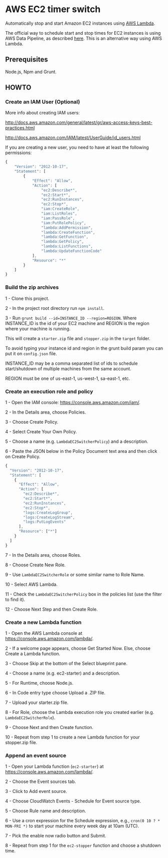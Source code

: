 # AWS EC2 timer switch
Automatically stop and start Amazon EC2 instances using [AWS Lambda](https://aws.amazon.com/lambda/).

The official way to schedule start and stop times for EC2 instances is using AWS Data Pipeline, as described [here](https://aws.amazon.com/premiumsupport/knowledge-center/stop-start-ec2-instances/).
This is an alternative way using AWS Lambda.

## Prerequisites

Node.js, Npm and Grunt.

## HOWTO

### Create an IAM User (Optional)

  More info about creating IAM users:

  http://docs.aws.amazon.com/general/latest/gr/aws-access-keys-best-practices.html
  
  http://docs.aws.amazon.com/IAM/latest/UserGuide/id_users.html
  
  If you are creating a new user, you need to have at least the following permissions:
  
  ```javascript
  {
      "Version": "2012-10-17",
      "Statement": [
          {
              "Effect": "Allow",
              "Action": [
                  "ec2:Describe*",
                  "ec2:Start*",
                  "ec2:RunInstances",
                  "ec2:Stop*",
                  "iam:CreateRole",
                  "iam:ListRoles",
                  "iam:PassRole",
                  "iam:PutRolePolicy",
                  "lambda:AddPermission",
                  "lambda:CreateFunction",
                  "lambda:GetFunction",
                  "lambda:GetPolicy",
                  "lambda:ListFunctions",
                  "lambda:UpdateFunctionCode"
              ],
              "Resource": "*"
          }
      ]
  }
  ```

### Build the zip archives

  1 - Clone this project.

  2 - In the project root directory run `npm install`.

  3 - Run `grunt build --id=INSTANCE_ID --region=REGION`. Where INSTANCE_ID is the id of your EC2 machine and REGION is the region where your machine is running.
  
  This will create a `starter.zip` file and `stopper.zip` in the `target` folder.

  To avoid typing your instance id and region in the grunt build param you can put it on `config.json` file.
  
  INSTANCE_ID may be a comma separated list of ids to schedule start/shutdown of multiple machines from the same account.

  REGION must be one of us-east-1, us-west-1, sa-east-1, etc.
  
### Create an execution role and policy

  1 - Open the IAM console: https://console.aws.amazon.com/iam/.
  
  2 - In the Details area, choose Policies.
  
  3 - Choose Create Policy.
  
  4 - Select Create Your Own Policy.
  
  5 - Choose a name (e.g. `LambdaEC2SwitcherPolicy`) and a description.
  
  6 - Paste the JSON below in the Policy Document text area and then click on Create Policy.
  
  ```javascript
  {
    "Version": "2012-10-17",
    "Statement": [
      {
        "Effect": "Allow",
        "Action": [
          "ec2:Describe*",
          "ec2:Start*",
          "ec2:RunInstances",
          "ec2:Stop*",
          "logs:CreateLogGroup",
          "logs:CreateLogStream",
          "logs:PutLogEvents"
        ],
        "Resource": ["*"]
      }
    ]
  }
  ```
  
  7 - In the Details area, choose Roles.
  
  8 - Choose Create New Role.
  
  9 - Use `LambdaEC2SwitcherRole` or some similar name to Role Name.
  
  10 - Select AWS Lambda.
  
  11 - Check the `LambdaEC2SwitcherPolicy` box in the policies list (use the filter to find it).
  
  12 - Choose Next Step and then Create Role.

### Create a new Lambda function

  1 - Open the AWS Lambda console at https://console.aws.amazon.com/lambda/.
  
  2 - If a welcome page appears, choose Get Started Now. Else, choose Create a Lambda function.
  
  3 - Choose Skip at the bottom of the Select blueprint pane.
  
  4 - Choose a name (e.g. ec2-starter) and a description.
  
  5 - For Runtime, choose Node.js.
  
  6 - In Code entry type choose Upload a .ZIP file.
  
  7 - Upload your starter.zip file.
  
  8 - For Role, choose the Lambda execution role you created earlier (e.g. `LambdaEC2SwitcherRole`).
  
  9 - Choose Next and then Create function.
  
  10 - Repeat from step 1 to create a new Lambda function for your stopper.zip file.
  
### Append an event source

  1 - Open your Lambda function (`ec2-starter`) at https://console.aws.amazon.com/lambda/.
  
  2 - Choose the Event sources tab.
  
  3 - Click to Add event source.
  
  4 - Choose CloudWatch Events - Schedule for Event source type.
  
  5 - Choose Rule name and description.
  
  6 - Use a cron expression for the Schedule expression, e.g., `cron(0 10 ? * MON-FRI *)` to start your machine every week day at 10am (UTC).
  
  7 - Pick the enable now radio button and Submit.
  
  8 - Repeat from step 1 for the `ec2-stopper` function and choose a shutdown time.
